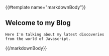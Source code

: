 {{#template name="markdownBody"}}
## Welcome to my Blog
    Here I'm talking about my latest discoveries
    from the world of Javascript.
{{/markdownBody}}
